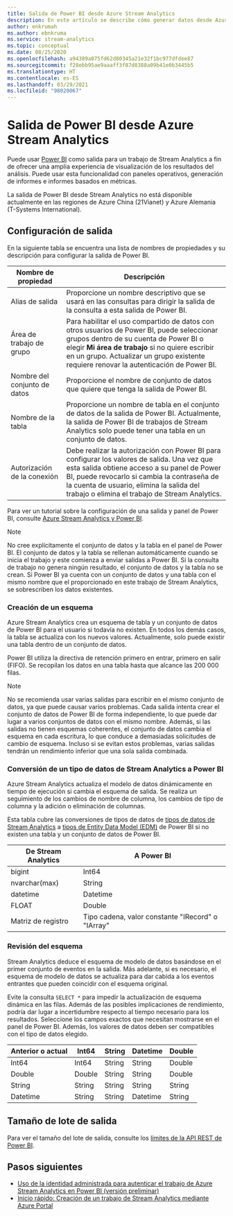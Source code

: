 ```yaml
---
title: Salida de Power BI desde Azure Stream Analytics
description: En este artículo se describe cómo generar datos desde Azure Stream Analytics a Power BI.
author: enkrumah
ms.author: ebnkruma
ms.service: stream-analytics
ms.topic: conceptual
ms.date: 08/25/2020
ms.openlocfilehash: a94389a075fd62d80345a21e32f1bc977dfdee87
ms.sourcegitcommit: f28ebb95ae9aaaff3f87d8388a09b41e0b3445b5
ms.translationtype: HT
ms.contentlocale: es-ES
ms.lasthandoff: 03/29/2021
ms.locfileid: "98020067"
---
```

# <a name="power-bi-output-from-azure-stream-analytics"></a>Salida de Power BI desde Azure Stream Analytics

Puede usar [Power BI](https://powerbi.microsoft.com/) como salida para un trabajo de Stream Analytics a fin de ofrecer una amplia experiencia de visualización de los resultados del análisis. Puede usar esta funcionalidad con paneles operativos, generación de informes e informes basados en métricas.

La salida de Power BI desde Stream Analytics no está disponible actualmente en las regiones de Azure China (21Vianet) y Azure Alemania (T-Systems International).

## <a name="output-configuration"></a>Configuración de salida

En la siguiente tabla se encuentra una lista de nombres de propiedades y su descripción para configurar la salida de Power BI.

| Nombre de propiedad | Descripción |
| --- | --- |
| Alias de salida |Proporcione un nombre descriptivo que se usará en las consultas para dirigir la salida de la consulta a esta salida de Power BI. |
| Área de trabajo de grupo |Para habilitar el uso compartido de datos con otros usuarios de Power BI, puede seleccionar grupos dentro de su cuenta de Power BI o elegir **Mi área de trabajo** si no quiere escribir en un grupo. Actualizar un grupo existente requiere renovar la autenticación de Power BI. |
| Nombre del conjunto de datos |Proporcione el nombre de conjunto de datos que quiere que tenga la salida de Power BI. |
| Nombre de la tabla |Proporcione un nombre de tabla en el conjunto de datos de la salida de Power BI. Actualmente, la salida de Power BI de trabajos de Stream Analytics solo puede tener una tabla en un conjunto de datos. |
| Autorización de la conexión | Debe realizar la autorización con Power BI para configurar los valores de salida. Una vez que esta salida obtiene acceso a su panel de Power BI, puede revocarlo si cambia la contraseña de la cuenta de usuario, elimina la salida del trabajo o elimina el trabajo de Stream Analytics. | 

Para ver un tutorial sobre la configuración de una salida y panel de Power BI, consulte [Azure Stream Analytics y Power BI](stream-analytics-power-bi-dashboard.md).

> [!NOTE]
> No cree explícitamente el conjunto de datos y la tabla en el panel de Power BI. El conjunto de datos y la tabla se rellenan automáticamente cuando se inicia el trabajo y este comienza a enviar salidas a Power BI. Si la consulta de trabajo no genera ningún resultado, el conjunto de datos y la tabla no se crean. Si Power BI ya cuenta con un conjunto de datos y una tabla con el mismo nombre que el proporcionado en este trabajo de Stream Analytics, se sobrescriben los datos existentes.
>

### <a name="create-a-schema"></a>Creación de un esquema

Azure Stream Analytics crea un esquema de tabla y un conjunto de datos de Power BI para el usuario si todavía no existen. En todos los demás casos, la tabla se actualiza con los nuevos valores. Actualmente, solo puede existir una tabla dentro de un conjunto de datos. 

Power BI utiliza la directiva de retención primero en entrar, primero en salir (FIFO). Se recopilan los datos en una tabla hasta que alcance las 200 000 filas.

> [!NOTE]
> No se recomienda usar varias salidas para escribir en el mismo conjunto de datos, ya que puede causar varios problemas. Cada salida intenta crear el conjunto de datos de Power BI de forma independiente, lo que puede dar lugar a varios conjuntos de datos con el mismo nombre. Además, si las salidas no tienen esquemas coherentes, el conjunto de datos cambia el esquema en cada escritura, lo que conduce a demasiadas solicitudes de cambio de esquema. Incluso si se evitan estos problemas, varias salidas tendrán un rendimiento inferior que una sola salida combinada.

### <a name="convert-a-data-type-from-stream-analytics-to-power-bi"></a>Conversión de un tipo de datos de Stream Analytics a Power BI

Azure Stream Analytics actualiza el modelo de datos dinámicamente en tiempo de ejecución si cambia el esquema de salida. Se realiza un seguimiento de los cambios de nombre de columna, los cambios de tipo de columna y la adición o eliminación de columnas.

Esta tabla cubre las conversiones de tipos de datos de [tipos de datos de Stream Analytics](/stream-analytics-query/data-types-azure-stream-analytics) a [tipos de Entity Data Model (EDM)](/dotnet/framework/data/adonet/entity-data-model) de Power BI si no existen una tabla y un conjunto de datos de Power BI.

De Stream Analytics | A Power BI
-----|-----
bigint | Int64
nvarchar(max) | String
datetime | Datetime
FLOAT | Double
Matriz de registro | Tipo cadena, valor constante "IRecord" o "IArray"

### <a name="update-the-schema"></a>Revisión del esquema

Stream Analytics deduce el esquema de modelo de datos basándose en el primer conjunto de eventos en la salida. Más adelante, si es necesario, el esquema de modelo de datos se actualiza para dar cabida a los eventos entrantes que pueden coincidir con el esquema original.

Evite la consulta `SELECT *` para impedir la actualización de esquema dinámica en las filas. Además de las posibles implicaciones de rendimiento, podría dar lugar a incertidumbre respecto al tiempo necesario para los resultados. Seleccione los campos exactos que necesitan mostrarse en el panel de Power BI. Además, los valores de datos deben ser compatibles con el tipo de datos elegido.

Anterior o actual | Int64 | String | Datetime | Double
-----------------|-------|--------|----------|-------
Int64 | Int64 | String | String | Double
Double | Double | String | String | Double
String | String | String | String | String 
Datetime | String | String |  Datetime | String

## <a name="output-batch-size"></a>Tamaño de lote de salida

Para ver el tamaño del lote de salida, consulte los [límites de la API REST de Power BI](/power-bi/developer/automation/api-rest-api-limitations).

## <a name="next-steps"></a>Pasos siguientes

* [Uso de la identidad administrada para autenticar el trabajo de Azure Stream Analytics en Power BI (versión preliminar)](powerbi-output-managed-identity.md)
* [Inicio rápido: Creación de un trabajo de Stream Analytics mediante Azure Portal](stream-analytics-quick-create-portal.md)